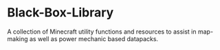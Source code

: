 # Black-Box-Library
A collection of Minecraft utility functions and resources to assist in map-making as well as power mechanic based datapacks.
